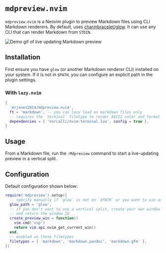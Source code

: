 # `mdpreview.nvim`

`mdpreview.nvim` is a Neovim plugin to preview Markdown files using CLI Markdown renderers. By default, uses [charmbracelet/glow](https://github.com/charmbracelet/glow).
It can use any CLI that can render Markdown from `STDIN`.

![Demo gif of live updating Markdown preview](https://user-images.githubusercontent.com/8648891/258194101-9e78b245-3f3e-4bb5-a7de-c8cf513832c1.gif)

## Installation

First ensure you have `glow` (or another Markdown renderer CLI) installed on your system. If it is not in `$PATH`, you can configure an explicit path in the plugin settings.

### With `lazy.nvim`

```lua
{
  'mrjones2014/mdpreview.nvim',
  ft = 'markdown', -- you can lazy load on markdown files only
  -- requires the `terminal` filetype to render ASCII color and format codes
  dependencies = { 'norcalli/nvim-terminal.lua', config = true },
}
```

## Usage

From a Markdown file, run the `:Mdpreview` command to start a live-updating preview in a vertical split.

## Configuration

Default configuration shown below:

```lua
require('mdpreview').setup({
  -- specify manually if `glow` is not on `$PATH` or you want to use another CLI.
  glow_path = 'glow',
  -- if you don't want to use a vertical split, create your own window
  -- and return the window ID
  create_preview_win = function()
    vim.cmd('vsp')
    return vim.api.nvim_get_current_win()
  end,
  -- enabled on these filetypes
  filetypes = { 'markdown', 'markdown.pandoc', 'markdown.gfm' },
})
```
